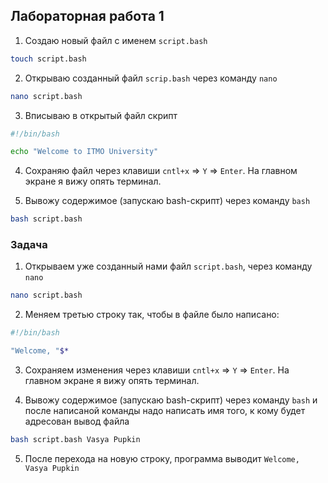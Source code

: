 ## Лабораторная работа 1

1. Создаю новый файл с именем `script.bash`
```bash
touch script.bash
```

2. Открываю созданный файл `scrip.bash` через команду `nano`
``` bash
nano script.bash
```

3. Вписываю в открытый файл скрипт
```bash
#!/bin/bash

echo "Welcome to ITMO University"
```

4. Сохраняю файл через клавиши `cntl+x` => `Y` => `Enter`. На главном экране я вижу опять терминал.

5. Вывожу содержимое (запускаю bash-скрипт) через команду `bash`
```bash
bash script.bash
```

 ### Задача

 1. Открываем уже созданный нами файл `script.bash`, через команду `nano`
``` bash
nano script.bash
```

2. Меняем третью строку так, чтобы в файле было написано:
```bash
#!/bin/bash

"Welcome, "$*
```

3. Сохраняем изменения через клавиши `cntl+x` => `Y` => `Enter`. На главном экране я вижу опять терминал.

4.  Вывожу содержимое (запускаю bash-скрипт) через команду `bash` и после написаной команды надо написать имя того, к кому будет адресован вывод файла
```bash
bash script.bash Vasya Pupkin
```

 5. После перехода на новую строку, программа выводит
`Welcome, Vasya Pupkin`






